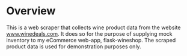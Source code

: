 # Overview
This is a web scraper that collects wine product data from the website www.winedeals.com. It does so for the purpose of supplying mock inventory 
to my eCommerce web-app, flask-wineshop. The scraped product data is used for demonstration purposes only.